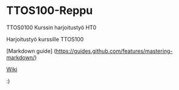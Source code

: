 # TTOS100-Reppu
TTOS0100 Kurssin harjoitustyö HT0


Harjoitustyö kurssille TTOS100

[Markdown guide] (https://guides.github.com/features/mastering-markdown/)

 
 [Wiki](https://github.com/K5661/TTos100-Reppu/wiki)
 
:)
